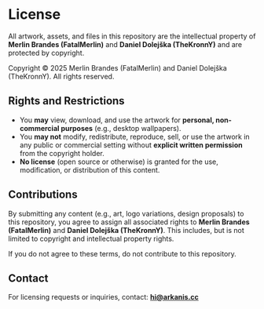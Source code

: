 # License

All artwork, assets, and files in this repository are the intellectual property of **Merlin Brandes (FatalMerlin)** and **Daniel Dolejška (TheKronnY)** and are protected by copyright.

Copyright © 2025 Merlin Brandes (FatalMerlin) and Daniel Dolejška (TheKronnY). All rights reserved.

## Rights and Restrictions

- You **may** view, download, and use the artwork for **personal, non-commercial purposes** (e.g., desktop wallpapers).
- You **may not** modify, redistribute, reproduce, sell, or use the artwork in any public or commercial setting without **explicit written permission** from the copyright holder.
- **No license** (open source or otherwise) is granted for the use, modification, or distribution of this content.

## Contributions

By submitting any content (e.g., art, logo variations, design proposals) to this repository, you agree to assign all associated rights to **Merlin Brandes (FatalMerlin)** and **Daniel Dolejška (TheKronnY)**. This includes, but is not limited to copyright and intellectual property rights.

If you do not agree to these terms, do not contribute to this repository.

## Contact

For licensing requests or inquiries, contact: **hi@arkanis.cc**
